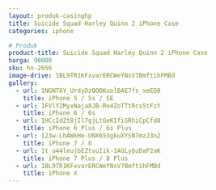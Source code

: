 ```yaml
---
layout: produk-casinghp
title: Suicide Squad Harley Quinn 2 iPhone Case
categories: iphone

# Produk
product-title: Suicide Squad Harley Quinn 2 iPhone Case
harga: 90000
sku: hn-2656
image-drive: 1BL9TR1KFxvarERCWeYNsV7BmftihFMBd
gallery:
  - url: 1NGNT6Y_UrdyDzQODKuolBAE7fs_xeED8
    title: iPhone 5 / 5s / SE
  - url: 1FVlY2MyxNaja8JB-Re4ZoTTtRcs5tFzY
    title: iPhone 6 / 6s
  - url: 1HCcIdZt8jIl7gjLtGeKIfiSRhiCpCfd8
    title: iPhone 6 Plus / 6s Plus
  - url: 123w-LhAWkHe-UNX653gkuXYSN7mzJ3n2
    title: iPhone 7 / 8
  - url: 1t_u44leujbEZtvuIik-1AGLy6uDaP2aK
    title: iPhone 7 Plus / 8 Plus
  - url: 1BL9TR1KFxvarERCWeYNsV7BmftihFMBd
    title: iPhone X
---
```

